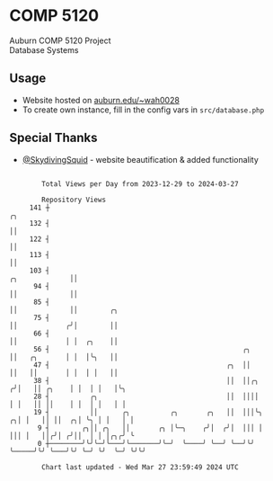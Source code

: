 # COMP 5120
Auburn COMP 5120 Project  
Database Systems

## Usage
- Website hosted on [auburn.edu/~wah0028](https://webhome.auburn.edu/~wah0028/)
- To create own instance, fill in the config vars in `src/database.php`

## Special Thanks
- [@SkydivingSquid](https://github.com/SkydivingSquid) - website beautification & added functionality

```

        Total Views per Day from 2023-12-29 to 2024-03-27

        Repository Views
     141 ┼                                                                            ╭╮
     132 ┤                                                                            ││
     122 ┤                                                                            ││
     113 ┤                                                                            ││
     103 ┤                                                             ╭╮             ││
      94 ┤                                                             ││             ││
      85 ┤                                                             ││             ││        ╭╮
      75 ┤                                                             ││            ╭╯│        ││
      66 ┤                                                             ││            │ │  ╭╮    ││
      56 ┤                                                ╭╮           ││   ╭╮       │ │  │╰╮   ││
      47 ┤                                            ╭╮  ││           ││   ││       │ │  │ │   ││
      38 ┤                                            ││  ││╭╮        ╭╯│   ││ ╭╮    │ │  │ │   │╰╮
      28 ┤          ╭╮                                ││  ││││        │ │   ││ ││    │ │  │ │   │ │
      19 ┤          ││      ╭╮          ╭╮       ╭╮   ││  │││╰╮     ╭╮│ │   ││ ││  ╭╮│ ╰╮ │ │   │ │
       9 ┤        ╭╮││ ╭╮   ││       ╭╮ │╰─╮    ╭╯│  ╭╯│  │││ │     │││ │   ││╭╯│ ╭╯││  │ │ │╭╮╭╯ ╰
       0 ┼────────╯╰╯╰─╯╰───╯╰───────╯╰─╯  ╰────╯ ╰──╯ ╰──╯╰╯ ╰─────╯╰╯ ╰───╯╰╯ ╰─╯ ╰╯  ╰─╯ ╰╯╰╯

        Chart last updated - Wed Mar 27 23:59:49 2024 UTC
        
```

